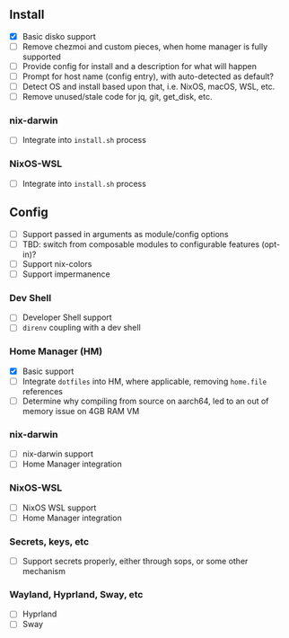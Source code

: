 ## Install

-   [X] Basic disko support
-   [ ] Remove chezmoi and custom pieces, when home manager is fully supported
-   [ ] Provide config for install and a description for what will happen
-   [ ] Prompt for host name (config entry), with auto-detected as default?
-   [ ] Detect OS and install based upon that, i.e. NixOS, macOS, WSL, etc.
-   [ ] Remove unused/stale code for jq, git, get_disk, etc.

### nix-darwin

-   [ ] Integrate into `install.sh` process

### NixOS-WSL

-   [ ] Integrate into `install.sh` process

## Config

-   [ ] Support passed in arguments as module/config options
-   [ ] TBD: switch from composable modules to configurable features (opt-in)?
-   [ ] Support nix-colors
-   [ ] Support impermanence

### Dev Shell

-   [ ] Developer Shell support
-   [ ] `direnv` coupling with a dev shell

### Home Manager (HM)

-   [X] Basic support
-   [ ] Integrate `dotfiles` into HM, where applicable,
        removing `home.file` references
-   [ ] Determine why compiling from source on aarch64, led to an out of
        memory issue on 4GB RAM VM

### nix-darwin

-   [ ] nix-darwin support
-   [ ] Home Manager integration

### NixOS-WSL

-   [ ] NixOS WSL support
-   [ ] Home Manager integration

### Secrets, keys, etc

-   [ ] Support secrets properly, either through sops, or some other mechanism

### Wayland, Hyprland, Sway, etc

-   [ ] Hyprland
-   [ ] Sway
